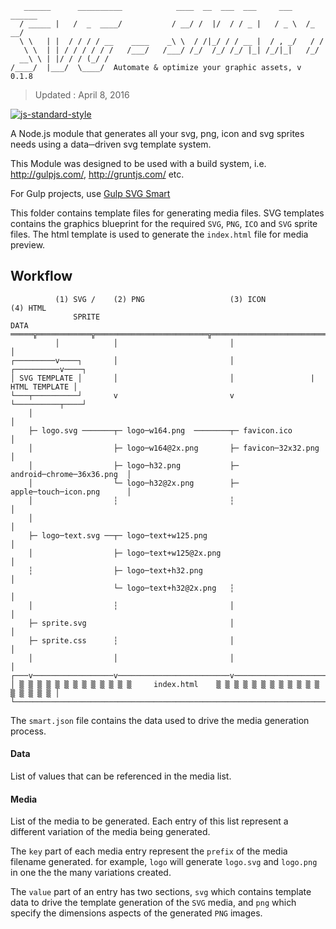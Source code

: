 ```
   ______      __________            ____  __  ___  ___     ___    ______
  / _____ |   /  _  ____/           / __/ /  |/  / / _ |   / _ \  /_  __/
  \ \   | |  / / / / __    ____    _\ \  / /|_/ / / __ |  / , _/   / /
   \ \  | | / / / / / /   /___/   /___/ /_/  /_/ /_/ |_| /_/|_|   /_/
  __\ \ | |/ / / (_/ /          
/____/  |___/  \____/  Automate & optimize your graphic assets, v 0.1.8

```
> Updated : April 8, 2016

[![js-standard-style](https://img.shields.io/badge/code%20style-standard-brightgreen.svg)](http://standardjs.com/)

A Node.js module that generates all your svg, png, icon and svg sprites needs using a data─driven svg template system.

This Module was designed to be used with a build system, i.e. http://gulpjs.com/, http://gruntjs.com/ etc.

For Gulp projects, use [Gulp SVG Smart](https://github.com/websemantics/gulp─svg─smart)

This folder contains template files for generating media files. SVG templates contains the graphics blueprint for the required `SVG`, `PNG`, `ICO` and `SVG` sprite files. The html template is used to generate the `index.html` file for media preview.

## Workflow

```<small>
          (1) SVG /    (2) PNG                   (3) ICON              (4) HTML
              SPRITE
DATA ═════╦════════════╦═════════════════════════╦════════════════════════════╗
          │            │                         │                            │
┌─────────v────┐       │                         │                 ┌──────────v────┐
│ SVG TEMPLATE │       │                         │                 | HTML TEMPLATE │
└───┬──────────┘       v                         v                 └──────────┬────┘
    │                                                                         │
    ├─ logo.svg ───────┬─ logo─w164.png  ────────┬─ favicon.ico               │
    │                  ├─ logo─w164@2x.png       ├─ favicon─32x32.png         │
    │                  ├─ logo─h32.png           ├─ android─chrome─36x36.png  │
    │                  └─ logo─h32@2x.png        ├─ apple─touch─icon.png      │
    │                  ┆                         ┆                            │
    │                                                                         │
    ├─ logo─text.svg ──┬─ logo─text+w125.png                                  │
    │                  ├─ logo─text+w125@2x.png                               │
    ┆                  ├─ logo─text+h32.png                                   │
                       └─ logo─text+h32@2x.png   ┆                            │
    │                  ┆                         │                            │
    ├─ sprite.svg                                │                            │
    ├─ sprite.css      ┆                         │                            │
    │                  │                         │                            │
┌───v──────────────────v─────────────────────────v────────────────────────────v─┐
│ ▒ ▒ ▒ ▒ ▒ ▒ ▒ ▒ ▒ ▒ ▒ ▒ ▒     index.html    ▒ ▒ ▒ ▒ ▒ ▒ ▒ ▒ ▒ ▒ ▒ ▒ ▒ ▒ ▒ ▒ ▒ │
└───────────────────────────────────────────────────────────────────────────────┘
```

The `smart.json` file contains the data used to drive the media generation process.

#### Data

List of values that can be referenced in the media list.

#### Media

List of the media to be generated. Each entry of this list represent a different variation of the media being generated.

The `key` part of each media entry represent the `prefix` of the media filename generated. for example, `logo` will generate `logo.svg` and `logo.png` in one the the many variations created.

The `value` part of an entry has two sections, `svg` which contains template data to drive the template generation of the `SVG` media, and `png` which specify the dimensions aspects of the generated `PNG` images.

